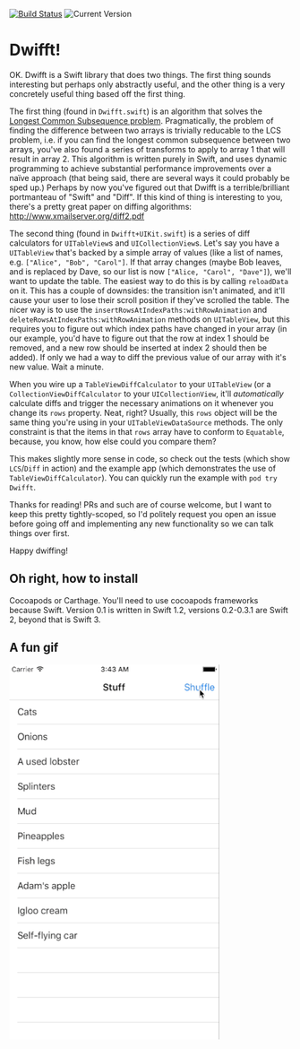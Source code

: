 [![Build Status](https://img.shields.io/travis/jflinter/Dwifft/master.svg)](https://travis-ci.org/jflinter/Dwifft)
![Current Version](https://img.shields.io/github/tag/jflinter/dwifft.svg?label=Current%20Version)

Dwifft!
===

OK. Dwifft is a Swift library that does two things. The first thing sounds interesting but perhaps only abstractly useful, and the other thing is a very concretely useful thing based off the first thing.

The first thing (found in `Dwifft.swift`) is an algorithm that solves the [Longest Common Subsequence problem](https://en.wikipedia.org/wiki/Longest_common_subsequence_problem). Pragmatically, the problem of finding the difference between two arrays is trivially reducable to the LCS problem, i.e. if you can find the longest common subsequence between two arrays, you've also found a series of transforms to apply to array 1 that will result in array 2. This algorithm is written purely in Swift, and uses dynamic programming to achieve substantial performance improvements over a naïve approach (that being said, there are several ways it could probably be sped up.) Perhaps by now you've figured out that Dwifft is a terrible/brilliant portmanteau of "Swift" and "Diff". If this kind of thing is interesting to you, there's a pretty great paper on diffing algorithms: http://www.xmailserver.org/diff2.pdf

The second thing (found in `Dwifft+UIKit.swift`) is a series of diff calculators for `UITableView`s and `UICollectionView`s. Let's say you have a `UITableView` that's backed by a simple array of values (like a list of names, e.g. `["Alice", "Bob", "Carol"]`. If that array changes (maybe Bob leaves, and is replaced by Dave, so our list is now `["Alice, "Carol", "Dave"]`), we'll want to update the table. The easiest way to do this is by calling `reloadData` on it. This has a couple of downsides: the transition isn't animated, and it'll cause your user to lose their scroll position if they've scrolled the table. The nicer way is to use the `insertRowsAtIndexPaths:withRowAnimation` and `deleteRowsAtIndexPaths:withRowAnimation` methods on `UITableView`, but this requires you to figure out which index paths have changed in your array (in our example, you'd have to figure out that the row at index 1 should be removed, and a new row should be inserted at index 2 should then be added). If only we had a way to diff the previous value of our array with it's new value. Wait a minute.

When you wire up a `TableViewDiffCalculator` to your `UITableView` (or a `CollectionViewDiffCalculator` to your `UICollectionView`, it'll _automatically_ calculate diffs and trigger the necessary animations on it whenever you change its `rows` property. Neat, right? Usually, this `rows` object will be the same thing you're using in your `UITableViewDataSource` methods. The only constraint is that the items in that `rows` array have to conform to `Equatable`, because, you know, how else could you compare them?

This makes slightly more sense in code, so check out the tests (which show `LCS`/`Diff` in action) and the example app (which demonstrates the use of `TableViewDiffCalculator`). You can quickly run the example with `pod try Dwifft`.

Thanks for reading! PRs and such are of course welcome, but I want to keep this pretty tightly-scoped, so I'd politely request you open an issue before going off and implementing any new functionality so we can talk things over first.

Happy dwiffing!

Oh right, how to install
---

Cocoapods or Carthage. You'll need to use cocoapods frameworks because Swift. Version 0.1 is written in Swift 1.2, versions 0.2-0.3.1 are Swift 2, beyond that is Swift 3.

A fun gif
---

<img src="dwifft.gif" alt="Dwifft" style="width: 375px !important;"/>
